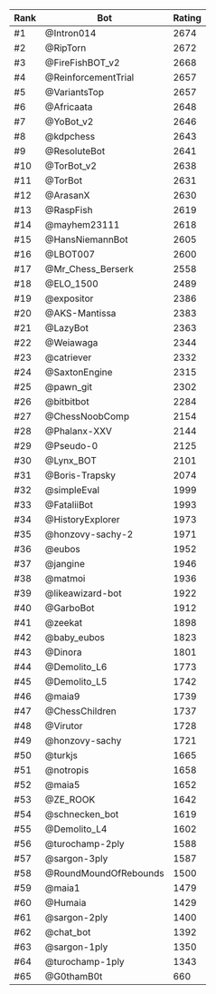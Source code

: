 Rank|Bot|Rating
---|---|---
#1|@Intron014|2674
#2|@RipTorn|2672
#3|@FireFishBOT_v2|2668
#4|@ReinforcementTrial|2657
#5|@VariantsTop|2657
#6|@Africaata|2648
#7|@YoBot_v2|2646
#8|@kdpchess|2643
#9|@ResoluteBot|2641
#10|@TorBot_v2|2638
#11|@TorBot|2631
#12|@ArasanX|2630
#13|@RaspFish|2619
#14|@mayhem23111|2618
#15|@HansNiemannBot|2605
#16|@LBOT007|2600
#17|@Mr_Chess_Berserk|2558
#18|@ELO_1500|2489
#19|@expositor|2386
#20|@AKS-Mantissa|2383
#21|@LazyBot|2363
#22|@Weiawaga|2344
#23|@catriever|2332
#24|@SaxtonEngine|2315
#25|@pawn_git|2302
#26|@bitbitbot|2284
#27|@ChessNoobComp|2154
#28|@Phalanx-XXV|2144
#29|@Pseudo-0|2125
#30|@Lynx_BOT|2101
#31|@Boris-Trapsky|2074
#32|@simpleEval|1999
#33|@FataliiBot|1993
#34|@HistoryExplorer|1973
#35|@honzovy-sachy-2|1971
#36|@eubos|1952
#37|@jangine|1946
#38|@matmoi|1936
#39|@likeawizard-bot|1922
#40|@GarboBot|1912
#41|@zeekat|1898
#42|@baby_eubos|1823
#43|@Dinora|1801
#44|@Demolito_L6|1773
#45|@Demolito_L5|1742
#46|@maia9|1739
#47|@ChessChildren|1737
#48|@Virutor|1728
#49|@honzovy-sachy|1721
#50|@turkjs|1665
#51|@notropis|1658
#52|@maia5|1652
#53|@ZE_ROOK|1642
#54|@schnecken_bot|1619
#55|@Demolito_L4|1602
#56|@turochamp-2ply|1588
#57|@sargon-3ply|1587
#58|@RoundMoundOfRebounds|1500
#59|@maia1|1479
#60|@Humaia|1429
#61|@sargon-2ply|1400
#62|@chat_bot|1392
#63|@sargon-1ply|1350
#64|@turochamp-1ply|1343
#65|@G0thamB0t|660
